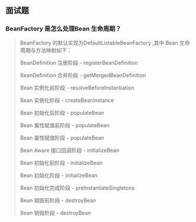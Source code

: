 







## 面试题

### BeanFactory 是怎么处理Bean 生命周期？

> BeanFactory 的默认实现为DefaultListableBeanFactory ,其中 Bean 生命周期与方法映射如下：
>
> BeanDefinition 注册阶段 - registerBeanDefinition
>
> BeanDefinition 合并阶段 - getMergedBeanDefinition
>
> Bean 实例化前阶段 - resolveBeforeInstantiation
>
> Bean 实例化阶段 - createBeanInstance
>
> Bean 初始化后阶段 - populateBean 
>
> Bean 属性赋值前阶段 - populateBean
>
> Bean 属性赋值阶段 - populateBean
>
> Bean Aware 接口回调阶段 - initializeBean
>
> Bean 初始化前阶段 - initializeBean
>
> Bean 初始化阶段 - initializeBean
>
> Bean 初始化完成阶段 - preInstantiateSingletons
>
> Bean 销毁前阶段 - destroyBean
>
> Bean 销毁阶段 - destroyBean

